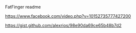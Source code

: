FatFinger readme

https://www.facebook.com/video.php?v=10152735777427200

https://gist.github.com/alexrios/98e90da69ce65b48b7d2
